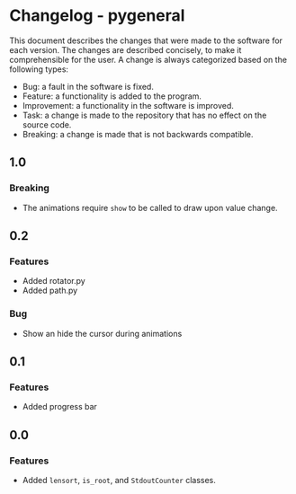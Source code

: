 # Changelog - pygeneral

This document describes the changes that were made to the software for each
version. The changes are described concisely, to make it comprehensible for the
user. A change is always categorized based on the following types:

- Bug: a fault in the software is fixed.
- Feature: a functionality is added to the program.
- Improvement: a functionality in the software is improved.
- Task: a change is made to the repository that has no effect on the source
  code.
- Breaking: a change is made that is not backwards compatible.

## 1.0

### Breaking

- The animations require `show` to be called to draw upon value change.

## 0.2

### Features

- Added rotator.py
- Added path.py

### Bug

- Show an hide the cursor during animations

## 0.1

### Features

- Added progress bar

## 0.0

### Features

- Added `lensort`, `is_root`, and `StdoutCounter` classes.
